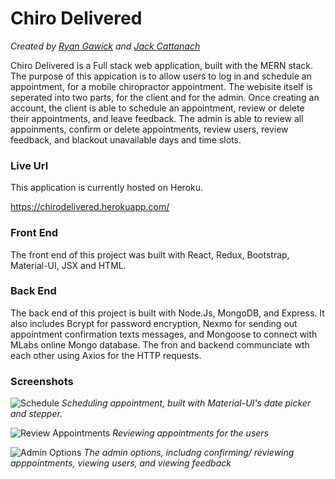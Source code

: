 # Chiro Delivered
*Created by [Ryan Gawick](https://github.com/rgawick) and [Jack Cattanach](https://github.com/jcattanach)*

Chiro Delivered is a Full stack web application, built with the MERN stack. The purpose of this appication is to allow users to log in and schedule an appointment, for a mobile chiropractor appointment. The webisite itself is seperated into two parts, for the client and for the admin. Once creating an account, the client is able to schedule an appointment, review or delete their appointments, and leave feedback. The admin is able to review all appoinments, confirm or delete appointments, review users, review feedback, and blackout unavailable days and time slots.

### Live Url ###
This application is currently hosted on Heroku.

https://chirodelivered.herokuapp.com/

### Front End ###

The front end of this project was built with React, Redux, Bootstrap, Material-UI, JSX and HTML.

### Back End ###

The back end of this project is built with Node.Js, MongoDB, and Express. It also includes Bcrypt for password encryption, Nexmo for sending out appointment confirmation texts messages, and Mongoose to connect with MLabs online Mongo database. The fron and backend communciate wth each other using Axios for the HTTP requests.

### Screenshots ###

![Schedule](https://github.com/rgawick/chiro_delivered/blob/master/CD-Schedule.png)
*Scheduling appointment, built with Material-UI's date picker and stepper.* 


![Review Appointments](https://github.com/rgawick/chiro_delivered/blob/master/CD-screenshot.png)
*Reviewing appointments for the users*


![Admin Options](https://github.com/rgawick/chiro_delivered/blob/master/CD_Admin.gif)
*The admin options, includng confirming/ reviewing apppointments, viewing users, and viewing feedback*
